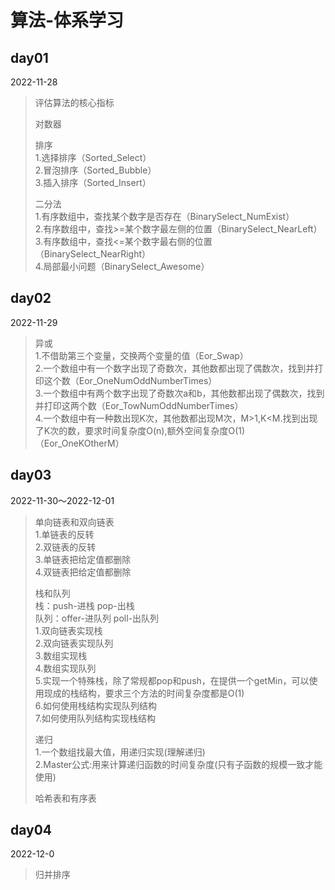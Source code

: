 # 算法-体系学习

## day01
2022-11-28
> 评估算法的核心指标
>
> 对数器
>
> 排序    
> 1.选择排序（Sorted_Select）   
> 2.冒泡排序（Sorted_Bubble）   
> 3.插入排序（Sorted_Insert）
>
> 二分法   
> 1.有序数组中，查找某个数字是否存在（BinarySelect_NumExist）   
> 2.有序数组中，查找>=某个数字最左侧的位置（BinarySelect_NearLeft）   
> 3.有序数组中，查找<=某个数字最右侧的位置（BinarySelect_NearRight）   
> 4.局部最小问题（BinarySelect_Awesome）

## day02
2022-11-29
> 异或   
> 1.不借助第三个变量，交换两个变量的值（Eor_Swap）     
> 2.一个数组中有一个数字出现了奇数次，其他数都出现了偶数次，找到并打印这个数（Eor_OneNumOddNumberTimes）    
> 3.一个数组中有两个数字出现了奇数次a和b，其他数都出现了偶数次，找到并打印这两个数（Eor_TowNumOddNumberTimes）   
> 4.一个数组中有一种数出现K次，其他数都出现M次，M>1,K<M.找到出现了K次的数，要求时间复杂度O(n),额外空间复杂度O(1)（Eor_OneKOtherM）   

## day03
2022-11-30～2022-12-01
> 单向链表和双向链表    
> 1.单链表的反转    
> 2.双链表的反转    
> 3.单链表把给定值都删除     
> 4.双链表把给定值都删除
>
> 栈和队列    
> 栈：push-进栈 pop-出栈     
> 队列：offer-进队列 poll-出队列   
> 1.双向链表实现栈    
> 2.双向链表实现队列   
> 3.数组实现栈    
> 4.数组实现队列   
> 5.实现一个特殊栈，除了常规都pop和push，在提供一个getMin，可以使用现成的栈结构，要求三个方法的时间复杂度都是O(1)     
> 6.如何使用栈结构实现队列结构    
> 7.如何使用队列结构实现栈结构    
> 
> 递归    
> 1.一个数组找最大值，用递归实现(理解递归)    
> 2.Master公式:用来计算递归函数的时间复杂度(只有子函数的规模一致才能使用)    
>
> 哈希表和有序表

## day04
2022-12-0
> 归并排序   
> 
> 